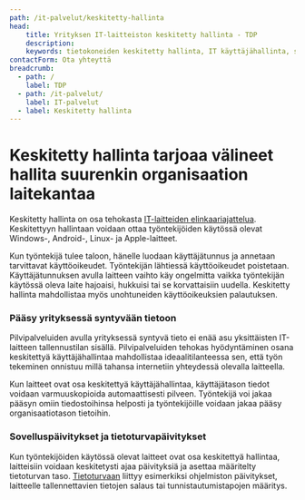 ```yaml
---
path: /it-palvelut/keskitetty-hallinta
head:
    title: Yrityksen IT-laitteiston keskitetty hallinta - TDP
    description: 
    keywords: tietokoneiden keskitetty hallinta, IT käyttäjähallinta, sovelluspäivitykset
contactForm: Ota yhteyttä
breadcrumb:
  - path: /
    label: TDP
  - path: /it-palvelut/
    label: IT-palvelut
  - label: Keskitetty hallinta
---
```


# Keskitetty hallinta tarjoaa välineet hallita suurenkin organisaation laitekantaa

Keskitetty hallinta on osa tehokasta <a href="/it-palvelut/elinkaaripalvelu">IT-laitteiden elinkaariajattelua</a>. Keskitettyyn hallintaan voidaan ottaa työntekijöiden käytössä olevat Windows-, Android-, Linux- ja Apple-laitteet. 

Kun työntekijä tulee taloon, hänelle luodaan käyttäjätunnus ja annetaan tarvittavat käyttöoikeudet. Työntekijän lähtiessä käyttöoikeudet poistetaan. Käyttäjätunnuksen avulla laitteen vaihto käy ongelmitta vaikka työntekijän käytössä oleva laite hajoaisi, hukkuisi tai se korvattaisiin uudella. Keskitetty hallinta mahdollistaa myös unohtuneiden käyttöoikeuksien palautuksen.

### Pääsy yrityksessä syntyvään tietoon

Pilvipalveluiden avulla yrityksessä syntyvä tieto ei enää asu yksittäisten IT-laitteen tallennustilan sisällä. Pilvipalveluiden tehokas hyödyntäminen osana keskitettyä käyttäjähallintaa mahdollistaa ideaalitilanteessa sen, että työn tekeminen onnistuu millä tahansa internetiin yhteydessä olevalla laitteella.

Kun laitteet ovat osa keskitettyä käyttäjähallintaa, käyttäjätason tiedot voidaan varmuuskopioida automaattisesti pilveen. Työntekijä voi jakaa pääsyn omiin tiedostoihinsa helposti ja työntekijöille voidaan jakaa pääsy organisaatiotason tietoihin.

### Sovelluspäivitykset ja tietoturvapäivitykset

Kun työntekijöiden käytössä olevat laitteet ovat osa keskitettyä hallintaa, laitteisiin voidaan keskitetysti ajaa päivityksiä ja asettaa määritelty tietoturvan taso. <a href="/it-palvelut/tietoturva">Tietoturvaan</a> liittyy esimerkiksi ohjelmiston päivitykset, laitteelle tallennettavien tietojen salaus tai tunnistautumistapojen määritys.


